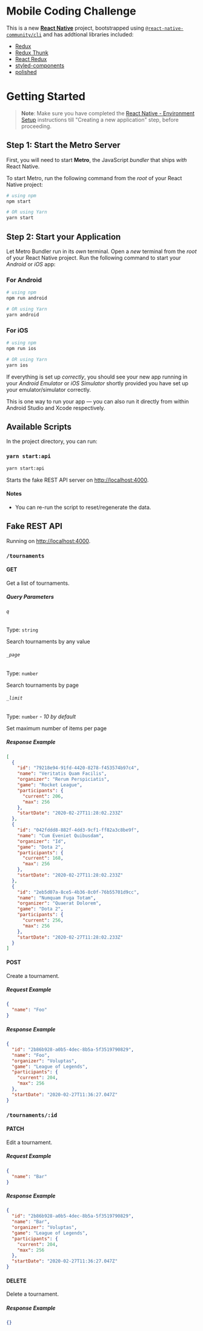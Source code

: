 # Mobile Coding Challenge

This is a new [**React Native**](https://reactnative.dev) project, bootstrapped using [`@react-native-community/cli`](https://github.com/react-native-community/cli) and has addtional libraries included:

- [Redux](https://redux.js.org/)
- [Redux Thunk](https://github.com/reduxjs/redux-thunk)
- [React Redux](https://react-redux.js.org/)
- [styled-components](https://styled-components.com/)
- [polished](https://polished.js.org/)

# Getting Started

> **Note**: Make sure you have completed the [React Native - Environment Setup](https://reactnative.dev/docs/environment-setup) instructions till "Creating a new application" step, before proceeding.

## Step 1: Start the Metro Server

First, you will need to start **Metro**, the JavaScript _bundler_ that ships _with_ React Native.

To start Metro, run the following command from the _root_ of your React Native project:

```bash
# using npm
npm start

# OR using Yarn
yarn start
```

## Step 2: Start your Application

Let Metro Bundler run in its _own_ terminal. Open a _new_ terminal from the _root_ of your React Native project. Run the following command to start your _Android_ or _iOS_ app:

### For Android

```bash
# using npm
npm run android

# OR using Yarn
yarn android
```

### For iOS

```bash
# using npm
npm run ios

# OR using Yarn
yarn ios
```

If everything is set up _correctly_, you should see your new app running in your _Android Emulator_ or _iOS Simulator_ shortly provided you have set up your emulator/simulator correctly.

This is one way to run your app — you can also run it directly from within Android Studio and Xcode respectively.

## Available Scripts

In the project directory, you can run:

### `yarn start:api`

```sh
yarn start:api
```

Starts the fake REST API server on [http://localhost:4000](http://localhost:4000).

#### Notes

- You can re-run the script to reset/regenerate the data.

## Fake REST API

Running on [http://localhost:4000](http://localhost:4000).

### `/tournaments`

#### GET

Get a list of tournaments.

##### Query Parameters

###### `q`

Type: `string`

Search tournaments by any value

###### `_page`

Type: `number`

Search tournaments by page

###### `_limit`

Type: `number` - _10 by default_

Set maximum number of items per page

##### Response Example

```json
[
  {
    "id": "79218e94-91fd-4420-8278-f453574b97c4",
    "name": "Veritatis Quam Facilis",
    "organizer": "Rerum Perspiciatis",
    "game": "Rocket League",
    "participants": {
      "current": 206,
      "max": 256
    },
    "startDate": "2020-02-27T11:28:02.233Z"
  },
  {
    "id": "042fddd8-882f-4dd3-9cf1-ff82a3c8be9f",
    "name": "Cum Eveniet Quibusdam",
    "organizer": "Id",
    "game": "Dota 2",
    "participants": {
      "current": 168,
      "max": 256
    },
    "startDate": "2020-02-27T11:28:02.233Z"
  },
  {
    "id": "2eb5d07a-8ce5-4b36-8c0f-76b55701d9cc",
    "name": "Numquam Fuga Totam",
    "organizer": "Quaerat Dolorem",
    "game": "Dota 2",
    "participants": {
      "current": 256,
      "max": 256
    },
    "startDate": "2020-02-27T11:28:02.233Z"
  }
]
```

#### POST

Create a tournament.

##### Request Example

```json
{
  "name": "Foo"
}
```

##### Response Example

```json
{
  "id": "2b86b928-a0b5-4dec-8b5a-5f3519790829",
  "name": "Foo",
  "organizer": "Voluptas",
  "game": "League of Legends",
  "participants": {
    "current": 204,
    "max": 256
  },
  "startDate": "2020-02-27T11:36:27.047Z"
}
```

### `/tournaments/:id`

#### PATCH

Edit a tournament.

##### Request Example

```json
{
  "name": "Bar"
}
```

##### Response Example

```json
{
  "id": "2b86b928-a0b5-4dec-8b5a-5f3519790829",
  "name": "Bar",
  "organizer": "Voluptas",
  "game": "League of Legends",
  "participants": {
    "current": 204,
    "max": 256
  },
  "startDate": "2020-02-27T11:36:27.047Z"
}
```

#### DELETE

Delete a tournament.

##### Response Example

```json
{}
```
